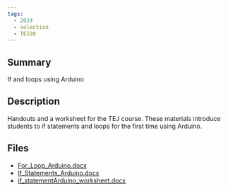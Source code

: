 ```yaml
---
tags:
  - 2024
  - selection
  - TEJ2O
---
```


## Summary

If and loops using Arduino

## Description

Handouts and a worksheet for the TEJ course. These materials introduce students to if statements and loops for the first time using Arduino.

## Files

*   [For\_Loop\_Arduino.docx](https://www.russellgordon.ca/acse/cemc-cse-resources/resources/Helen_Strelkovska/For_Loop_Arduino.docx)
*   [If\_Statements\_Arduino.docx](https://www.russellgordon.ca/acse/cemc-cse-resources/resources/Helen_Strelkovska/If_Statements_Arduino.docx)
*   [if\_statementArduino\_worksheet.docx](https://www.russellgordon.ca/acse/cemc-cse-resources/resources/Helen_Strelkovska/if_statementArduino_worksheet.docx)
